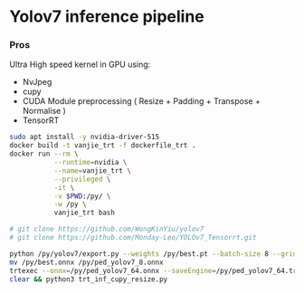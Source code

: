 # Yolov7 inference pipeline
### Pros
Ultra High speed kernel in GPU using:
 - NvJpeg
 - cupy
 - CUDA Module preprocessing ( Resize + Padding + Transpose + Normalise )
 - TensorRT

```bash
sudo apt install -y nvidia-driver-515
docker build -t vanjie_trt -f dockerfile_trt .
docker run --rm \
           --runtime=nvidia \
           --name=vanjie_trt \
           --privileged \
           -it \
           -v $PWD:/py/ \
           -w /py \
           vanjie_trt bash

# git clone https://github.com/WongKinYiu/yolov7
# git clone https://github.com/Monday-Leo/YOLOv7_Tensorrt.git
```


```bash
python /py/yolov7/export.py --weights /py/best.pt --batch-size 8 --grid --end2end --simplify --topk-all 100 --iou-thres 0.45 --conf-thres 0.25 --img-size 640 640
mv /py/best.onnx /py/ped_yolov7_8.onnx
trtexec --onnx=/py/ped_yolov7_64.onnx --saveEngine=/py/ped_yolov7_64.trt  --fp16 --workspace=8192 --explicitBatch --dumpOutput --timingCacheFile=timing.cache
clear && python3 trt_inf_cupy_resize.py
```